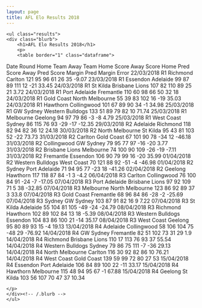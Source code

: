 ```yaml
---
layout: page
title: AFL Elo Results 2018
---
```

	<ul class="results">
	<div class="blurb">
		<h1>AFL Elo Results 2018</h1>
		<p>
        <table border="1" class="dataframe">
  <thead>
    <tr style="text-align: center;">
      <th>Date</th>
      <th>Round</th>
      <th>Home Team</th>
      <th>Away Team</th>
      <th>Home Score</th>
      <th>Away Score</th>
      <th>Home Pred Score</th>
      <th>Away Pred Score</th>
      <th>Margin</th>
      <th>Pred Margin</th>
      <th>Error</th>
    </tr>
  </thead>
  <tbody>
    <tr>
      <td>22/03/2018</td>
      <td>R1</td>
      <td>Richmond</td>
      <td>Carlton</td>
      <td>121</td>
      <td>95</td>
      <td>96</td>
      <td>61</td>
      <td>26</td>
      <td>35</td>
      <td>-9.07</td>
    </tr>
    <tr>
      <td>23/03/2018</td>
      <td>R1</td>
      <td>Essendon</td>
      <td>Adelaide</td>
      <td>99</td>
      <td>87</td>
      <td>89</td>
      <td>111</td>
      <td>12</td>
      <td>-21</td>
      <td>33.45</td>
    </tr>
    <tr>
      <td>24/03/2018</td>
      <td>R1</td>
      <td>St Kilda</td>
      <td>Brisbane Lions</td>
      <td>107</td>
      <td>82</td>
      <td>110</td>
      <td>89</td>
      <td>25</td>
      <td>21</td>
      <td>3.72</td>
    </tr>
    <tr>
      <td>24/03/2018</td>
      <td>R1</td>
      <td>Port Adelaide</td>
      <td>Fremantle</td>
      <td>110</td>
      <td>60</td>
      <td>98</td>
      <td>66</td>
      <td>50</td>
      <td>32</td>
      <td>18</td>
    </tr>
    <tr>
      <td>24/03/2018</td>
      <td>R1</td>
      <td>Gold Coast</td>
      <td>North Melbourne</td>
      <td>55</td>
      <td>39</td>
      <td>83</td>
      <td>102</td>
      <td>16</td>
      <td>-19</td>
      <td>35.03</td>
    </tr>
    <tr>
      <td>24/03/2018</td>
      <td>R1</td>
      <td>Hawthorn</td>
      <td>Collingwood</td>
      <td>101</td>
      <td>67</td>
      <td>89</td>
      <td>90</td>
      <td>34</td>
      <td>-1</td>
      <td>34.98</td>
    </tr>
    <tr>
      <td>25/03/2018</td>
      <td>R1</td>
      <td>GW Sydney</td>
      <td>Western Bulldogs</td>
      <td>133</td>
      <td>51</td>
      <td>89</td>
      <td>79</td>
      <td>82</td>
      <td>10</td>
      <td>71.74</td>
    </tr>
    <tr>
      <td>25/03/2018</td>
      <td>R1</td>
      <td>Melbourne</td>
      <td>Geelong</td>
      <td>94</td>
      <td>97</td>
      <td>79</td>
      <td>86</td>
      <td>-3</td>
      <td>-8</td>
      <td>4.79</td>
    </tr>
    <tr>
      <td>25/03/2018</td>
      <td>R1</td>
      <td>West Coast</td>
      <td>Sydney</td>
      <td>86</td>
      <td>115</td>
      <td>76</td>
      <td>93</td>
      <td>-29</td>
      <td>-17</td>
      <td>-12.35</td>
    </tr>
    <tr>
      <td>29/03/2018</td>
      <td>R2</td>
      <td>Adelaide</td>
      <td>Richmond</td>
      <td>118</td>
      <td>82</td>
      <td>94</td>
      <td>82</td>
      <td>36</td>
      <td>12</td>
      <td>24.18</td>
    </tr>
    <tr>
      <td>30/03/2018</td>
      <td>R2</td>
      <td>North Melbourne</td>
      <td>St Kilda</td>
      <td>95</td>
      <td>43</td>
      <td>81</td>
      <td>103</td>
      <td>52</td>
      <td>-22</td>
      <td>73.73</td>
    </tr>
    <tr>
      <td>31/03/2018</td>
      <td>R2</td>
      <td>Carlton</td>
      <td>Gold Coast</td>
      <td>67</td>
      <td>101</td>
      <td>90</td>
      <td>78</td>
      <td>-34</td>
      <td>12</td>
      <td>-46.18</td>
    </tr>
    <tr>
      <td>31/03/2018</td>
      <td>R2</td>
      <td>Collingwood</td>
      <td>GW Sydney</td>
      <td>79</td>
      <td>95</td>
      <td>77</td>
      <td>97</td>
      <td>-16</td>
      <td>-20</td>
      <td>3.77</td>
    </tr>
    <tr>
      <td>31/03/2018</td>
      <td>R2</td>
      <td>Brisbane Lions</td>
      <td>Melbourne</td>
      <td>74</td>
      <td>100</td>
      <td>90</td>
      <td>109</td>
      <td>-26</td>
      <td>-19</td>
      <td>-7.11</td>
    </tr>
    <tr>
      <td>31/03/2018</td>
      <td>R2</td>
      <td>Fremantle</td>
      <td>Essendon</td>
      <td>106</td>
      <td>90</td>
      <td>79</td>
      <td>99</td>
      <td>16</td>
      <td>-20</td>
      <td>35.99</td>
    </tr>
    <tr>
      <td>01/04/2018</td>
      <td>R2</td>
      <td>Western Bulldogs</td>
      <td>West Coast</td>
      <td>70</td>
      <td>121</td>
      <td>88</td>
      <td>92</td>
      <td>-51</td>
      <td>-4</td>
      <td>-46.98</td>
    </tr>
    <tr>
      <td>01/04/2018</td>
      <td>R2</td>
      <td>Sydney</td>
      <td>Port Adelaide</td>
      <td>71</td>
      <td>94</td>
      <td>95</td>
      <td>77</td>
      <td>-23</td>
      <td>18</td>
      <td>-41.26</td>
    </tr>
    <tr>
      <td>02/04/2018</td>
      <td>R2</td>
      <td>Geelong</td>
      <td>Hawthorn</td>
      <td>117</td>
      <td>118</td>
      <td>87</td>
      <td>84</td>
      <td>-1</td>
      <td>3</td>
      <td>-4.2</td>
    </tr>
    <tr>
      <td>06/04/2018</td>
      <td>R3</td>
      <td>Carlton</td>
      <td>Collingwood</td>
      <td>76</td>
      <td>100</td>
      <td>84</td>
      <td>91</td>
      <td>-24</td>
      <td>-7</td>
      <td>-17.05</td>
    </tr>
    <tr>
      <td>07/04/2018</td>
      <td>R3</td>
      <td>Port Adelaide</td>
      <td>Brisbane Lions</td>
      <td>97</td>
      <td>92</td>
      <td>109</td>
      <td>71</td>
      <td>5</td>
      <td>38</td>
      <td>-32.85</td>
    </tr>
    <tr>
      <td>07/04/2018</td>
      <td>R3</td>
      <td>Melbourne</td>
      <td>North Melbourne</td>
      <td>123</td>
      <td>86</td>
      <td>92</td>
      <td>89</td>
      <td>37</td>
      <td>3</td>
      <td>33.8</td>
    </tr>
    <tr>
      <td>07/04/2018</td>
      <td>R3</td>
      <td>Gold Coast</td>
      <td>Fremantle</td>
      <td>68</td>
      <td>96</td>
      <td>84</td>
      <td>86</td>
      <td>-28</td>
      <td>-2</td>
      <td>-25.69</td>
    </tr>
    <tr>
      <td>07/04/2018</td>
      <td>R3</td>
      <td>Sydney</td>
      <td>GW Sydney</td>
      <td>103</td>
      <td>87</td>
      <td>91</td>
      <td>82</td>
      <td>16</td>
      <td>9</td>
      <td>7.22</td>
    </tr>
    <tr>
      <td>07/04/2018</td>
      <td>R3</td>
      <td>St Kilda</td>
      <td>Adelaide</td>
      <td>55</td>
      <td>104</td>
      <td>81</td>
      <td>105</td>
      <td>-49</td>
      <td>-24</td>
      <td>-24.79</td>
    </tr>
    <tr>
      <td>08/04/2018</td>
      <td>R3</td>
      <td>Richmond</td>
      <td>Hawthorn</td>
      <td>102</td>
      <td>89</td>
      <td>102</td>
      <td>84</td>
      <td>13</td>
      <td>18</td>
      <td>-5.39</td>
    </tr>
    <tr>
      <td>08/04/2018</td>
      <td>R3</td>
      <td>Western Bulldogs</td>
      <td>Essendon</td>
      <td>104</td>
      <td>83</td>
      <td>86</td>
      <td>100</td>
      <td>21</td>
      <td>-14</td>
      <td>35.17</td>
    </tr>
    <tr>
      <td>08/04/2018</td>
      <td>R3</td>
      <td>West Coast</td>
      <td>Geelong</td>
      <td>95</td>
      <td>80</td>
      <td>89</td>
      <td>93</td>
      <td>15</td>
      <td>-4</td>
      <td>19.13</td>
    </tr>
    <tr>
      <td>13/04/2018</td>
      <td>R4</td>
      <td>Adelaide</td>
      <td>Collingwood</td>
      <td>58</td>
      <td>106</td>
      <td>104</td>
      <td>75</td>
      <td>-48</td>
      <td>29</td>
      <td>-76.92</td>
    </tr>
    <tr>
      <td>14/04/2018</td>
      <td>R4</td>
      <td>GW Sydney</td>
      <td>Fremantle</td>
      <td>82</td>
      <td>51</td>
      <td>102</td>
      <td>73</td>
      <td>31</td>
      <td>29</td>
      <td>1.9</td>
    </tr>
    <tr>
      <td>14/04/2018</td>
      <td>R4</td>
      <td>Richmond</td>
      <td>Brisbane Lions</td>
      <td>110</td>
      <td>17</td>
      <td>113</td>
      <td>76</td>
      <td>93</td>
      <td>37</td>
      <td>55.54</td>
    </tr>
    <tr>
      <td>14/04/2018</td>
      <td>R4</td>
      <td>Western Bulldogs</td>
      <td>Sydney</td>
      <td>79</td>
      <td>86</td>
      <td>75</td>
      <td>111</td>
      <td>-7</td>
      <td>-36</td>
      <td>29.13</td>
    </tr>
    <tr>
      <td>14/04/2018</td>
      <td>R4</td>
      <td>North Melbourne</td>
      <td>Carlton</td>
      <td>116</td>
      <td>30</td>
      <td>92</td>
      <td>82</td>
      <td>86</td>
      <td>10</td>
      <td>76.21</td>
    </tr>
    <tr>
      <td>14/04/2018</td>
      <td>R4</td>
      <td>West Coast</td>
      <td>Gold Coast</td>
      <td>139</td>
      <td>59</td>
      <td>99</td>
      <td>72</td>
      <td>80</td>
      <td>27</td>
      <td>53</td>
    </tr>
    <tr>
      <td>15/04/2018</td>
      <td>R4</td>
      <td>Essendon</td>
      <td>Port Adelaide</td>
      <td>106</td>
      <td>84</td>
      <td>89</td>
      <td>100</td>
      <td>22</td>
      <td>-11</td>
      <td>33.17</td>
    </tr>
    <tr>
      <td>15/04/2018</td>
      <td>R4</td>
      <td>Hawthorn</td>
      <td>Melbourne</td>
      <td>115</td>
      <td>48</td>
      <td>94</td>
      <td>95</td>
      <td>67</td>
      <td>-1</td>
      <td>67.88</td>
    </tr>
    <tr>
      <td>15/04/2018</td>
      <td>R4</td>
      <td>Geelong</td>
      <td>St Kilda</td>
      <td>103</td>
      <td>56</td>
      <td>107</td>
      <td>70</td>
      <td>47</td>
      <td>37</td>
      <td>10.34</td>
    </tr>
  </tbody>
</table>
			
	</p>
	</div><!-- /.blurb -->	
	</ul>
